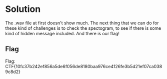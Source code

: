 # Solution
The .wav file at first doesn't show much. The next thing that we can do for these kind of challenges
is to check the spectogram, to see if there is some kind of hidden message included.
And there is our flag!

## Flag
Flag: CTF{10fc37b242ef856a5de6f056de8180baa976ce4126fe3b5d21ef07ca0389c8d2}
